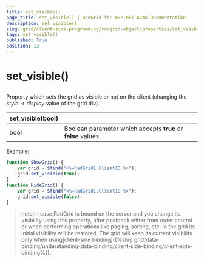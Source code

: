 ```yaml
---
title: set_visible()
page_title: set_visible() | RadGrid for ASP.NET AJAX Documentation
description: set_visible()
slug: grid/client-side-programming/radgrid-object/properties/set_visible()
tags: set_visible()
published: True
position: 13
---
```


# set_visible()



## 

Property which sets the grid as visible or not on the client (changing the *style -> display* value of the grid div).


|  **set_visible(bool)**  |  |
| ------ | ------ |
|bool|Boolean parameter which accepts **true** or **false** values|

Example:

````JavaScript
function ShowGrid() {
    var grid = $find("<%=RadGrid1.ClientID %>");
    grid.set_visible(true);
}
function HideGrid() {
    var grid = $find("<%=RadGrid1.ClientID %>");
    grid.set_visible(false);
}
````



>note  In case RadGrid is bound on the server and you change its visibility using this property, after postback either from outer control or when performing operations like paging, sorting, etc. in the grid its initial visibility will be restored. The grid will keep its current visibility only when using[client-side binding]({%slug grid/data-binding/understanding-data-binding/client-side-binding/client-side-binding%}).
>

